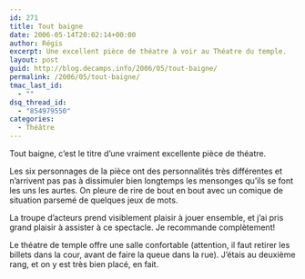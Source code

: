 ```yaml
---
id: 271
title: Tout baigne
date: 2006-05-14T20:02:14+00:00
author: Régis
excerpt: Une excellent pièce de théatre à voir au Théatre du temple.
layout: post
guid: http://blog.decamps.info/2006/05/tout-baigne/
permalink: /2006/05/tout-baigne/
tmac_last_id:
  - ""
dsq_thread_id:
  - "854979550"
categories:
  - Théâtre
---
```

Tout baigne, c’est le titre d’une vraiment excellente pièce de théatre.

Les six personnages de la pièce ont des personnalités très différentes et n’arrivent pas pas à dissimuler bien longtemps les mensonges qu’ils se font les uns les aurtes. On pleure de rire de bout en bout avec un comique de situation parsemé de quelques jeux de mots.
  
La troupe d’acteurs prend visiblement plaisir à jouer ensemble, et j’ai pris grand plaisir à assister à ce spectacle. Je recommande complètement!

Le théatre de temple offre une salle confortable (attention, il faut retirer les billets dans la cour, avant de faire la queue dans la rue). J’étais au deuxième rang, et on y est très bien placé, en fait.
